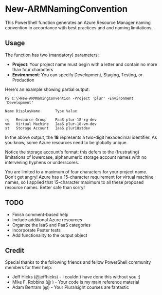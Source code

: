 # New-ARMNamingConvention
This PowerShell function generates an Azure Resource Manager naming convention in accordance with best practices and and naming limitations.

## Usage
The function has two (mandatory) parameters:

* **Project**: Your project name must begin with a letter and contain no more than four characters
* **Environment**: You can specify Development, Staging, Testing, or Production

Here's an example showing partial output:

```
PS C:\>New-ARMNamingConvention -Project 'plur' -Environment 'Development'

Name DisplayName       Type Value          
    
rg   Resource Group    PaaS plur-18-rg-dev 
vm   Virtual Machine   IaaS plur-18-vm-dev 
st   Storage Account   IaaS plur18stdev   
```
In the above output, the **18** represents a two-digit hexadecimal identifier. As you know, some Azure resources need to be globally unique.

Notice the storage account's format; this defers to the (frustrating) limitations of lowercase, alphanumeric storage account names with no intervening hyphens or underscores.

You are limited to a maximum of four characters for your project name. Don't get angry! Azure has a 15-character requirement for virtual machine names, so I applied that 15-character maximum to all these proposed resource names. Better safe than sorry!

## TODO
* Finish comment-based help
* Include additional Azure resources
* Organize the IaaS and PaaS categories
* Incorporate Pester tests
* Add functionality to the output object

## Credit
Special thanks to the following friends and fellow PowerShell community members for their help:

* Jeff Hicks (@jeffhicks) - I couldn't have done this without you :)
* Mike F. Robbins (@ ) - Your code is my main reference material 
* Adam Bertram (@) - Your Pluralsight courses are fantastic
